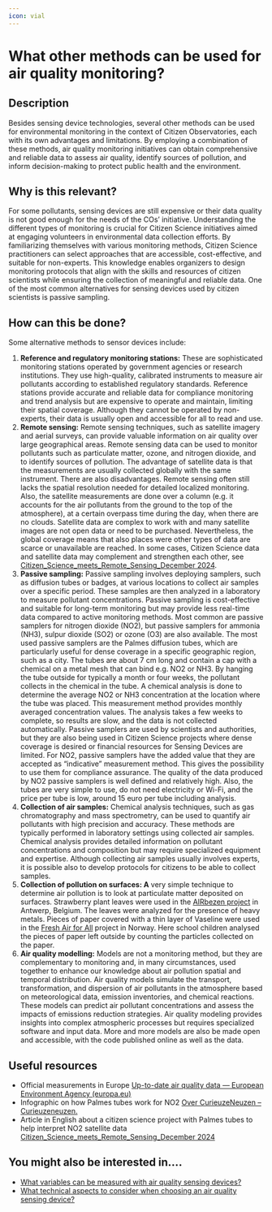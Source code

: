 ```yaml
---
icon: vial
---
```


# What other methods can be used for air quality monitoring?

## Description

Besides sensing device technologies, several other methods can be used for environmental monitoring in the context of Citizen Observatories, each with its own advantages and limitations. By employing a combination of these methods, air quality monitoring initiatives can obtain comprehensive and reliable data to assess air quality, identify sources of pollution, and inform decision-making to protect public health and the environment.

## Why is this relevant?

For some pollutants, sensing devices are still expensive or their data quality is not good enough for the needs of the COs’ initiative. Understanding the different types of monitoring is crucial for Citizen Science initiatives aimed at engaging volunteers in environmental data collection efforts. By familiarizing themselves with various monitoring methods, Citizen Science practitioners can select approaches that are accessible, cost-effective, and suitable for non-experts. This knowledge enables organizers to design monitoring protocols that align with the skills and resources of citizen scientists while ensuring the collection of meaningful and reliable data. One of the most common alternatives for sensing devices used by citizen scientists is passive sampling.

## How can this be done?

Some alternative methods to sensor devices include:

1. **Reference and regulatory monitoring stations:** These are sophisticated monitoring stations operated by government agencies or research institutions. They use high-quality, calibrated instruments to measure air pollutants according to established regulatory standards. Reference stations provide accurate and reliable data for compliance monitoring and trend analysis but are expensive to operate and maintain, limiting their spatial coverage. Although they cannot be operated by non-experts, their data is usually open and accessible for all to read and use.
2. **Remote sensing:** Remote sensing techniques, such as satellite imagery and aerial surveys, can provide valuable information on air quality over large geographical areas. Remote sensing data can be used to monitor pollutants such as particulate matter, ozone, and nitrogen dioxide, and to identify sources of pollution. The advantage of satellite data is that the measurements are usually collected globally with the same instrument. There are also disadvantages. Remote sensing often still lacks the spatial resolution needed for detailed localized monitoring. Also, the satellite measurements are done over a column (e.g. it accounts for the air pollutants from the ground to the top of the atmosphere), at a certain overpass time during the day, when there are no clouds. Satellite data are complex to work with and many satellite images are not open data or need to be purchased. Nevertheless, the global coverage means that also places were other types of data are scarce or unavailable are reached. In some cases, Citizen Science data and satellite data may complement and strengthen each other, see [Citizen\_Science\_meets\_Remote\_Sensing\_December 2024](https://cdn.knmi.nl/system/data_center_publications/files/000/071/959/original/Tijdschrift_Milieu_2023-5-Citizen_Science_meets_Remote_Sensing_12-15.pdf?1702029595\&utm_source=Spike\&utm_medium=email\&utm_campaign=Samen+meten).
3. **Passive sampling:** Passive sampling involves deploying samplers, such as diffusion tubes or badges, at various locations to collect air samples over a specific period. These samples are then analyzed in a laboratory to measure pollutant concentrations. Passive sampling is cost-effective and suitable for long-term monitoring but may provide less real-time data compared to active monitoring methods. Most common are passive samplers for nitrogen dioxide (NO2), but passive samplers for ammonia (NH3), sulpur dioxide (SO2) or ozone (O3) are also available. The most used passive samplers are the Palmes diffusion tubes, which are particularly useful for dense coverage in a specific geographic region, such as a city. The tubes are about 7 cm long and contain a cap with a chemical on a metal mesh that can bind e.g. NO2 or NH3. By hanging the tube outside for typically a month or four weeks, the pollutant collects in the chemical in the tube. A chemical analysis is done to determine the average NO2 or NH3 concentration at the location where the tube was placed. This measurement method provides monthly averaged concentration values. The analysis takes a few weeks to complete, so results are slow, and the data is not collected automatically. Passive samplers are used by scientists and authorities, but they are also being used in Citizen Science projects where dense coverage is desired or financial resources for Sensing Devices are limited. For NO2, passive samplers have the added value that they are accepted as “indicative” measurement method. This gives the possibility to use them for compliance assurance. The quality of the data produced by NO2 passive samplers is well defined and relatively high. Also, the tubes are very simple to use, do not need electricity or Wi-Fi, and the price per tube is low, around 15 euro per tube including analysis.
4. **Collection of air samples:** Chemical analysis techniques, such as gas chromatography and mass spectrometry, can be used to quantify air pollutants with high precision and accuracy. These methods are typically performed in laboratory settings using collected air samples. Chemical analysis provides detailed information on pollutant concentrations and composition but may require specialized equipment and expertise. Although collecting air samples usually involves experts, it is possible also to develop protocols for citizens to be able to collect samples.
5. **Collection of pollution on surfaces: A** very simple technique to determine air pollution is to look at particulate matter deposited on surfaces. Strawberry plant leaves were used in the [AIRbezen project](https://www.uantwerpen.be/en/projects/airbezen/) in Antwerp, Belgium. The leaves were analyzed for the presence of heavy metals. Pieces of paper covered with a thin layer of Vaseline were used in the [Fresh Air for All](https://luftaforalle.nilu.no/) project in Norway. Here school children analysed the pieces of paper left outside by counting the particles collected on the paper.
6. **Air quality modelling:** Models are not a monitoring method, but they are complementary to monitoring and, in many circumstances, used together to enhance our knowledge about air pollution spatial and temporal distribution. Air quality models simulate the transport, transformation, and dispersion of air pollutants in the atmosphere based on meteorological data, emission inventories, and chemical reactions. These models can predict air pollutant concentrations and assess the impacts of emissions reduction strategies. Air quality modeling provides insights into complex atmospheric processes but requires specialized software and input data. More and more models are also be made open and accessible, with the code published online as well as the data.

## Useful resources

* Official measurements in Europe [Up-to-date air quality data — European Environment Agency (europa.eu)](https://www.eea.europa.eu/data-and-maps/explore-interactive-maps/up-to-date-air-quality-data)
* Infographic on how Palmes tubes work for NO2 [Over CurieuzeNeuzen – Curieuzeneuzen.](https://2018.curieuzeneuzen.be/vlaanderen-2018/over-luchtkwaliteit/over-curieuzeneuzen/%22%20/l%20%221538063709200-77bd41d4-92b4)
* Article in English about a citizen science project with Palmes tubes to help interpret NO2 satellite data [Citizen\_Science\_meets\_Remote\_Sensing\_December 2024](https://cdn.knmi.nl/system/data_center_publications/files/000/071/959/original/Tijdschrift_Milieu_2023-5-Citizen_Science_meets_Remote_Sensing_12-15.pdf?1702029595\&utm_source=Spike\&utm_medium=email\&utm_campaign=Samen+meten)

## You might also be interested in….

* [What variables can be measured with air quality sensing devices?](what-variables-can-be-measured-with-air-quality-sensing-devices.md)
* [What technical aspects to consider when choosing an air quality sensing device?](what-technical-aspects-to-consider-when-choosing-an-air-quality-sensing-device.md)
